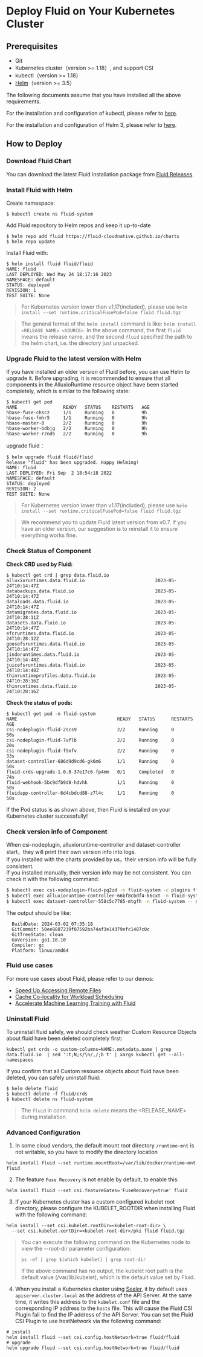 # Deploy Fluid on Your Kubernetes Cluster

## Prerequisites

- Git
- Kubernetes cluster（version >= 1.18）, and support CSI
- kubectl（version >= 1.18）
- [Helm](https://helm.sh/)（version >= 3.5）

The following documents assume that you have installed all the above requirements.

For the installation and configuration of kubectl, please refer to [here](https://kubernetes.io/docs/tasks/tools/install-kubectl/).

For the installation and configuration of Helm 3, please refer to [here](https://v3.helm.sh/docs/intro/install/).

## How to Deploy

### Download Fluid Chart

You can download the latest Fluid installation package from [Fluid Releases](https://github.com/fluid-cloudnative/fluid/releases).

### Install Fluid with Helm

Create namespace:

```shell
$ kubectl create ns fluid-system
```

Add Fluid repository to Helm repos and keep it up-to-date

```shell
$ helm repo add fluid https://fluid-cloudnative.github.io/charts
$ helm repo update
```


Install Fluid with:

```shell
$ helm install fluid fluid/fluid
NAME: fluid
LAST DEPLOYED: Wed May 24 18:17:16 2023
NAMESPACE: default
STATUS: deployed
REVISION: 1
TEST SUITE: None
```

> For Kubernetes version lower than v1.17(included), please use `helm install --set runtime.criticalFusePod=false fluid fluid.tgz`

> The general format of the `helm install` command is like: `helm install <RELEASE_NAME> <SOURCE>`. In the above command,  the first `fluid` means the release name, and the second  `fluid` specified the path to the helm chart, i.e. the directory just unpacked.


### Upgrade Fluid to the latest version with Helm

If you have installed an older version of Fluid before, you can use Helm to upgrade it.
Before upgrading, it is recommended to ensure that all components in the AlluxioRuntime resource object have been started completely, which is similar to the following state:

```shell
$ kubectl get pod
NAME                 READY   STATUS    RESTARTS   AGE
hbase-fuse-chscz     1/1     Running   0          9h
hbase-fuse-fmhr5     1/1     Running   0          9h
hbase-master-0       2/2     Running   0          9h
hbase-worker-bdbjg   2/2     Running   0          9h
hbase-worker-rznd5   2/2     Running   0          9h
```

upgrade fluid：
```shell
$ helm upgrade fluid fluid/fluid
Release "fluid" has been upgraded. Happy Helming!
NAME: fluid
LAST DEPLOYED: Fri Sep  2 18:54:18 2022
NAMESPACE: default
STATUS: deployed
REVISION: 2
TEST SUITE: None
```

> For Kubernetes version lower than v1.17(included), please use `helm install --set runtime.criticalFusePod=false fluid fluid.tgz`

> We recommend you to update Fluid latest version from v0.7. If you have an older version, our suggestion is to reinstall it to ensure everything works fine.

### Check Status of Component

**Check CRD used by Fluid:**

```shell
$ kubectl get crd | grep data.fluid.io
alluxioruntimes.data.fluid.io                          2023-05-24T10:14:47Z
databackups.data.fluid.io                              2023-05-24T10:14:47Z
dataloads.data.fluid.io                                2023-05-24T10:14:47Z
datamigrates.data.fluid.io                             2023-05-24T10:28:11Z
datasets.data.fluid.io                                 2023-05-24T10:14:47Z
efcruntimes.data.fluid.io                              2023-05-24T10:28:12Z
goosefsruntimes.data.fluid.io                          2023-05-24T10:14:47Z
jindoruntimes.data.fluid.io                            2023-05-24T10:14:48Z
juicefsruntimes.data.fluid.io                          2023-05-24T10:14:48Z
thinruntimeprofiles.data.fluid.io                      2023-05-24T10:28:16Z
thinruntimes.data.fluid.io                             2023-05-24T10:28:16Z
```

**Check the status of pods:**

```shell
$ kubectl get pod -n fluid-system
NAME                                     READY   STATUS      RESTARTS   AGE
csi-nodeplugin-fluid-2scs9               2/2     Running     0          50s
csi-nodeplugin-fluid-7vflb               2/2     Running     0          20s
csi-nodeplugin-fluid-f9xfv               2/2     Running     0          33s
dataset-controller-686d9d9cd6-gk6m6      1/1     Running     0          50s
fluid-crds-upgrade-1.0.0-37e17c6-fp4mm   0/1     Completed   0          74s
fluid-webhook-5bc9dfb9d8-hdvhk           1/1     Running     0          50s
fluidapp-controller-6d4cbdcd88-z7l4c     1/1     Running     0          50s
```

If the Pod status is as shown above, then Fluid is installed on your Kubernetes cluster successfully!

### Check version info of Component

When csi-nodeplugin, alluxioruntime-controller and dataset-controller start，they will print their own version info into logs.  
If you installed with the charts provided by us，their version info will be fully consistent.  
If you installed manually, their version info may be not consistent. You can check it with the following command:

```bash
$ kubectl exec csi-nodeplugin-fluid-pq2zd -n fluid-system -c plugins fluid-csi version
$ kubectl exec alluxioruntime-controller-66bf8cbdf4-k6cxt -n fluid-system -- alluxioruntime-controller version
$ kubectl exec dataset-controller-558c5c7785-mtgfh -n fluid-system -- dataset-controller version
```

The output should be like:
```
  BuildDate: 2024-03-02_07:35:18
  GitCommit: 50ee8887239f07592ba74af3e14379efc1487c0c
  GitTreeState: clean
  GoVersion: go1.18.10
  Compiler: gc
  Platform: linux/amd64
```

### Fluid use cases
For more use cases about Fluid, please refer to our demos:
- [Speed Up Accessing Remote Files](../samples/accelerate_data_accessing.md)
- [Cache Co-locality for Workload Scheduling](../samples/data_co_locality.md)
- [Accelerate Machine Learning Training with Fluid](../samples/machinelearning.md)

### Uninstall Fluid

To uninstall fluid safely, we should check weather Custom Resource Objects about fluid have been deleted completely first:
```shell
kubectl get crds -o custom-columns=NAME:.metadata.name | grep data.fluid.io  | sed ':t;N;s/\n/,/;b t' | xargs kubectl get --all-namespaces
```
If you confirm that all Custom resource objects about fluid have been deleted, you can safely uninstall fluid:

```shell
$ helm delete fluid
$ kubectl delete -f fluid/crds
$ kubectl delete ns fluid-system
```

> The `fluid` in command `helm delete` means the <RELEASE_NAME> during installation.


### Advanced Configuration

1. In some cloud vendors, the default mount root directory `/runtime-mnt` is not writable, so you have to modify the directory location

```
helm install fluid --set runtime.mountRoot=/var/lib/docker/runtime-mnt fluid
```

2. The feature `Fuse Recovery` is not enable by default, to enable this:

```
helm install fluid --set csi.featureGates='FuseRecovery=true' fluid
```

3. If your Kubernetes cluster has a custom configured kubelet root directory, please configure the KUBELET_ROOTDIR when installing Fluid with the following command: 
```shell
helm install --set csi.kubelet.rootDir=<kubelet-root-dir> \
  --set csi.kubelet.certDir=<kubelet-root-dir>/pki fluid fluid.tgz
```

> You can execute the following command on the Kubernetes node to view the --root-dir parameter configuration:
> ```
> ps -ef | grep $(which kubelet) | grep root-dir
> ```
> If the above command has no output, the kubelet root path is the default value (/var/lib/kubelet), which is the default value set by Fluid.

4. When you install a Kubernetes cluster using [Sealer](http://sealer.cool), it by default uses `apiserver.cluster.local` as the address of the API Server. At the same time, it writes this address to the `kubelet.conf` file and the corresponding IP address to the `hosts` file. This will cause the Fluid CSI Plugin fail to find the IP address of the API Server. You can set the Fluid CSI Plugin to use hostNetwork via the following command:
```shell
# install
helm install fluid --set csi.config.hostNetwork=true fluid/fluid
# upgrade
helm upgrade fluid --set csi.config.hostNetwork=true fluid/fluid
```